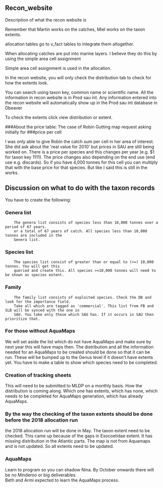 ## Recon_website
Description of what the recon website is 

Remember that Martin works on the catches, Miel works on the taxon extents. 

allocation tables go to v_fact tables to integrate them altogether. 

When allocating catches are put into marine layers. I believe they do this by using the simple
area cell assignment 

Simple area cell assignment is used in the allocation. 

In the recon website, you will only check the distribution tab to check for 
how the extents look. 

You can search using taxon key, common name or scientific name. All the information in recon website is in Prod sau int.
Any information entered into the recon website will automatically 
show up in the Prod sau int database in Dbeaver

To check the extents click view distribution or extent. 


###About the price table: The case of Robin Gutting map request asking initially for 
###price per cell

I was only able to give Robin the catch sum per cell in her area of interest. She did 
ask about the 'real value for 2010' but prices in SAU are still being worked on. There is 
a price per species and this changes per year (e.g. $1 for taxon key 1111). The price 
changes also depending on the end use (end use e.g. discards). So if you have 4,000 tonnes 
for this cell you can multiply that with the base price for that species. But like I said 
this is still in the works.


## Discussion on what to do with the taxon records 
You have to create the following: 
### Genera list 
        The genera list consists of species less than 10,000 tonnes over a period of 67 years.
        or a total of 67 years of catch. All species less than 10,000 tonnes are included in the 
        Genera list. 

### Species list 
        The species list consist of greater than or equal to (>=) 10,000 tonnes. You will get this 
        queried and create this. All species >=10,000 tonnes will need to be shown as species extent.

### Family 
        The family list consists of exploited species. Check the DB and look for the importance field. 
        Take all which are tagged as 'commercial'. This list from FB and SLB will be synced with the one in 
        SAU. You take only those which SAU has. If it occurs in SAU then prioritize that. 
 
 ### For those without AquaMaps
  We will set aside the list which do not have AquaMaps and make sure by next year this will have maps then. 
  The distribution and all the information needed for an AquaMaps to be created should be done so that it can 
  be run. These will be bumped up to the Genus level if it doesn't have extents yet. 
  You have to make a table to show which species need to be completed. 
  
  ### Creation of tracking sheets 
  This will need to be submitted to MLDP on a monthly basis. How the distribution is coming along. Which one has extents, which has 
  none, which needs to be completed for AquaMaps generation, which has already AquaMaps. 
 
 ### By the way the checking of the taxon extents should be done before the 2018 allocation run 
 the 2018 allocation run will be done in May. The taxon extent need to be checked. This came up because of the 
 gaps in Exocoetidae extent. It has missing distribution in the Atlantic parts. The map is not from Aquamaps 
 and is not updated. So all extents need to be updated.  
 
 ### AquaMaps 
 Learn to program so you can shadow Nina. By October onwards there will be no Minderoo or big 
 deliverables.  
 Beth and Armi expected to learn the AquaMaps process. 
 
 

